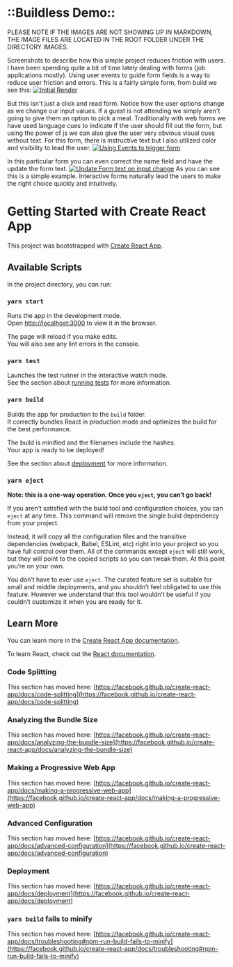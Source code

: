 # ::Buildless Demo::
PLEASE NOTE IF THE IMAGES ARE NOT SHOWING UP IN MARKDOWN, THE IMAGE FILES ARE LOCATED IN THE ROOT FOLDER UNDER THE DIRECTORY IMAGES.

Screenshots to describe how this simple project reduces friction with users.
I have been spending quite a bit of time lately dealing with forms (job applications mostly).  Using user events to guide form fields is a way to reduce user friction and errors.
This is a fairly simple form, from build we see this:
[![Initial Render](https://i.postimg.cc/SxsdRgfB/2021-07-12.png)](https://postimg.cc/VdxnHBTg)

But this isn't just a click and read form.  Notice how the user options change as we change our input values.
If a guest is not attending we simply aren't going to give them an option to pick a meal.  Traditionally with web forms we have used language cues to indicate if the user should fill out the form, but using the power of js we can also give the user very obvious visual cues without text.  For this form, there is instructive text but I also utilized color and visibility to lead the user.
[![Using Events to trigger form](https://i.postimg.cc/90ky6b5T/2021-07-12-4.png)](https://postimg.cc/QKpB5pMx)

In this particular form you can even correct the name field and have the update the form text.
[![Update Form text on input change](https://i.postimg.cc/dt0rjLZd/2021-07-12-8.png)](https://postimg.cc/qg9NkBLM)
As you can see this is a simple example.  Interactive forms naturally lead the users to make the right choice quickly and intuitively.



# Getting Started with Create React App

This project was bootstrapped with [Create React App](https://github.com/facebook/create-react-app).

## Available Scripts

In the project directory, you can run:

### `yarn start`

Runs the app in the development mode.\
Open [http://localhost:3000](http://localhost:3000) to view it in the browser.

The page will reload if you make edits.\
You will also see any lint errors in the console.

### `yarn test`

Launches the test runner in the interactive watch mode.\
See the section about [running tests](https://facebook.github.io/create-react-app/docs/running-tests) for more information.

### `yarn build`

Builds the app for production to the `build` folder.\
It correctly bundles React in production mode and optimizes the build for the best performance.

The build is minified and the filenames include the hashes.\
Your app is ready to be deployed!

See the section about [deployment](https://facebook.github.io/create-react-app/docs/deployment) for more information.

### `yarn eject`

**Note: this is a one-way operation. Once you `eject`, you can’t go back!**

If you aren’t satisfied with the build tool and configuration choices, you can `eject` at any time. This command will remove the single build dependency from your project.

Instead, it will copy all the configuration files and the transitive dependencies (webpack, Babel, ESLint, etc) right into your project so you have full control over them. All of the commands except `eject` will still work, but they will point to the copied scripts so you can tweak them. At this point you’re on your own.

You don’t have to ever use `eject`. The curated feature set is suitable for small and middle deployments, and you shouldn’t feel obligated to use this feature. However we understand that this tool wouldn’t be useful if you couldn’t customize it when you are ready for it.

## Learn More

You can learn more in the [Create React App documentation](https://facebook.github.io/create-react-app/docs/getting-started).

To learn React, check out the [React documentation](https://reactjs.org/).

### Code Splitting

This section has moved here: [https://facebook.github.io/create-react-app/docs/code-splitting](https://facebook.github.io/create-react-app/docs/code-splitting)

### Analyzing the Bundle Size

This section has moved here: [https://facebook.github.io/create-react-app/docs/analyzing-the-bundle-size](https://facebook.github.io/create-react-app/docs/analyzing-the-bundle-size)

### Making a Progressive Web App

This section has moved here: [https://facebook.github.io/create-react-app/docs/making-a-progressive-web-app](https://facebook.github.io/create-react-app/docs/making-a-progressive-web-app)

### Advanced Configuration

This section has moved here: [https://facebook.github.io/create-react-app/docs/advanced-configuration](https://facebook.github.io/create-react-app/docs/advanced-configuration)

### Deployment

This section has moved here: [https://facebook.github.io/create-react-app/docs/deployment](https://facebook.github.io/create-react-app/docs/deployment)

### `yarn build` fails to minify

This section has moved here: [https://facebook.github.io/create-react-app/docs/troubleshooting#npm-run-build-fails-to-minify](https://facebook.github.io/create-react-app/docs/troubleshooting#npm-run-build-fails-to-minify)
